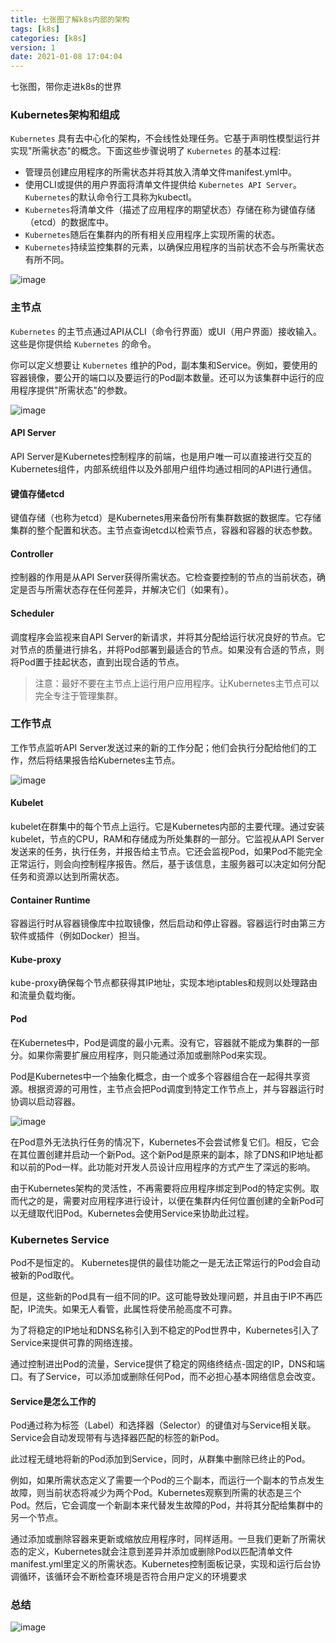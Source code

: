 ```yaml
---
title: 七张图了解k8s内部的架构
tags: [k8s]
categories: [k8s]
version: 1
date: 2021-01-08 17:04:04
---
```

七张图，带你走进k8s的世界
<!-- more -->

### Kubernetes架构和组成

`Kubernetes` 具有去中心化的架构，不会线性处理任务。它基于声明性模型运行并实现"所需状态"的概念。下面这些步骤说明了 `Kubernetes` 的基本过程:

* 管理员创建应用程序的所需状态并将其放入清单文件manifest.yml中。
* 使用CLI或提供的用户界面将清单文件提供给 `Kubernetes API Server`。 `Kubernetes`的默认命令行工具称为kubectl。
* `Kubernetes`将清单文件（描述了应用程序的期望状态）存储在称为键值存储（etcd）的数据库中。
* `Kubernetes`随后在集群内的所有相关应用程序上实现所需的状态。
* `Kubernetes`持续监控集群的元素，以确保应用程序的当前状态不会与所需状态有所不同。

![image](/images/七张图了解k8s内部的架构-01.png)

### 主节点

`Kubernetes` 的主节点通过API从CLI（命令行界面）或UI（用户界面）接收输入。这些是你提供给 `Kubernetes` 的命令。

你可以定义想要让 `Kubernetes` 维护的Pod，副本集和Service。例如，要使用的容器镜像，要公开的端口以及要运行的Pod副本数量。还可以为该集群中运行的应用程序提供"所需状态"的参数。

![image](/images/七张图了解k8s内部的架构-02.png)

#### API Server

API Server是Kubernetes控制程序的前端，也是用户唯一可以直接进行交互的Kubernetes组件，内部系统组件以及外部用户组件均通过相同的API进行通信。

#### 键值存储etcd

键值存储（也称为etcd）是Kubernetes用来备份所有集群数据的数据库。它存储集群的整个配置和状态。主节点查询etcd以检索节点，容器和容器的状态参数。

#### Controller

控制器的作用是从API Server获得所需状态。它检查要控制的节点的当前状态，确定是否与所需状态存在任何差异，并解决它们（如果有）。

#### Scheduler

调度程序会监视来自API Server的新请求，并将其分配给运行状况良好的节点。它对节点的质量进行排名，并将Pod部署到最适合的节点。如果没有合适的节点，则将Pod置于挂起状态，直到出现合适的节点。

> 注意：最好不要在主节点上运行用户应用程序。让Kubernetes主节点可以完全专注于管理集群。

### 工作节点

工作节点监听API Server发送过来的新的工作分配；他们会执行分配给他们的工作，然后将结果报告给Kubernetes主节点。

![image](/images/七张图了解k8s内部的架构-03.png)

#### Kubelet

kubelet在群集中的每个节点上运行。它是Kubernetes内部的主要代理。通过安装kubelet，节点的CPU，RAM和存储成为所处集群的一部分。它监视从API Server发送来的任务，执行任务，并报告给主节点。它还会监视Pod，如果Pod不能完全正常运行，则会向控制程序报告。然后，基于该信息，主服务器可以决定如何分配任务和资源以达到所需状态。

#### Container Runtime

容器运行时从容器镜像库中拉取镜像，然后启动和停止容器。容器运行时由第三方软件或插件（例如Docker）担当。

#### Kube-proxy

kube-proxy确保每个节点都获得其IP地址，实现本地iptables和规则以处理路由和流量负载均衡。

#### Pod

在Kubernetes中，Pod是调度的最小元素。没有它，容器就不能成为集群的一部分。如果你需要扩展应用程序，则只能通过添加或删除Pod来实现。

Pod是Kubernetes中一个抽象化概念，由一个或多个容器组合在一起得共享资源。根据资源的可用性，主节点会把Pod调度到特定工作节点上，并与容器运行时协调以启动容器。

![image](/images/七张图了解k8s内部的架构-04.png)

在Pod意外无法执行任务的情况下，Kubernetes不会尝试修复它们。相反，它会在其位置创建并启动一个新Pod。这个新Pod是原来的副本，除了DNS和IP地址都和以前的Pod一样。此功能对开发人员设计应用程序的方式产生了深远的影响。

由于Kubernetes架构的灵活性，不再需要将应用程序绑定到Pod的特定实例。取而代之的是，需要对应用程序进行设计，以便在集群内任何位置创建的全新Pod可以无缝取代旧Pod。Kubernetes会使用Service来协助此过程。

### Kubernetes Service

Pod不是恒定的。 Kubernetes提供的最佳功能之一是无法正常运行的Pod会自动被新的Pod取代。

但是，这些新的Pod具有一组不同的IP。这可能导致处理问题，并且由于IP不再匹配，IP流失。如果无人看管，此属性将使吊舱高度不可靠。

为了将稳定的IP地址和DNS名称引入到不稳定的Pod世界中，Kubernetes引入了Service来提供可靠的网络连接。

通过控制进出Pod的流量，Service提供了稳定的网络终结点-固定的IP，DNS和端口。有了Service，可以添加或删除任何Pod，而不必担心基本网络信息会改变。

#### Service是怎么工作的

Pod通过称为标签（Label）和选择器（Selector）的键值对与Service相关联。Service会自动发现带有与选择器匹配的标签的新Pod。

此过程无缝地将新的Pod添加到Service，同时，从群集中删除已终止的Pod。

例如，如果所需状态定义了需要一个Pod的三个副本，而运行一个副本的节点发生故障，则当前状态将减少为两个Pod。Kubernetes观察到所需的状态是三个Pod。然后，它会调度一个新副本来代替发生故障的Pod，并将其分配给集群中的另一个节点。

通过添加或删除容器来更新或缩放应用程序时，同样适用。一旦我们更新了所需状态的定义，Kubernetes就会注意到差异并添加或删除Pod以匹配清单文件manifest.yml里定义的所需状态。Kubernetes控制面板记录，实现和运行后台协调循环，该循环会不断检查环境是否符合用户定义的环境要求

### 总结

![image](/images/七张图了解k8s内部的架构-05.svg)
